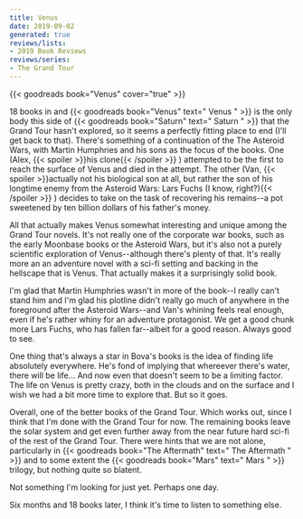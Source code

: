 ```yaml
---
title: Venus
date: 2019-09-02
generated: true
reviews/lists:
- 2019 Book Reviews
reviews/series:
- The Grand Tour
---
```

{{< goodreads book="Venus" cover="true" >}}

18 books in and {{< goodreads book="Venus" text=" Venus " >}} is the only body this side of {{< goodreads book="Saturn" text=" Saturn " >}} that the Grand Tour hasn't explored, so it seems a perfectly fitting place to end (I'll get back to that). There's something of a continuation of the The Asteroid Wars, with Martin Humphries and his sons as the focus of the books. One (Alex,  {{< spoiler >}}his clone{{< /spoiler >}}  ) attempted to be the first to reach the surface of Venus and died in the attempt. The other (Van,  {{< spoiler >}}actually not his biological son at all, but rather the son of his longtime enemy from the Asteroid Wars: Lars Fuchs (I know, right?){{< /spoiler >}} ) decides to take on the task of recovering his remains--a pot sweetened by ten billion dollars of his father's money.  

All that actually makes Venus somewhat interesting and unique among the Grand Tour novels. It's not really one of the corporate war books, such as the early Moonbase books or the Asteroid Wars, but it's also not a purely scientific exploration of Venus--although there's plenty of that. It's really more an an adventure novel with a sci-fi setting and backing in the hellscape that is Venus. That actually makes it a surprisingly solid book.  

<!--more-->

I'm glad that Martin Humphries wasn't in more of the book--I really can't stand him and I'm glad his plotline didn't really go much of anywhere in the foreground after the Asteroid Wars--and Van's whining feels real enough, even if he's rather whiny for an adventure protagonist. We get a good chunk more Lars Fuchs, who has fallen far--albeit for a good reason. Always good to see.  

One thing that's always a star in Bova's books is the idea of finding life absolutely everywhere. He's fond of implying that whereever there's water, there will be life... And now even that doesn't seem to be a limiting factor. The life on Venus is pretty crazy, both in the clouds and on the surface and I wish we had a bit more time to explore that. But so it goes.  

Overall, one of the better books of the Grand Tour. Which works out, since I think that I'm done with the Grand Tour for now. The remaining books leave the solar system and get even further away from the near future hard sci-fi of the rest of the Grand Tour. There were hints that we are not alone, particularly in {{< goodreads book="The Aftermath" text=" The Aftermath " >}} and to some extent the {{< goodreads book="Mars" text=" Mars " >}} trilogy, but nothing quite so blatent.  

Not something I'm looking for just yet. Perhaps one day.  

Six months and 18 books later, I think it's time to listen to something else.


